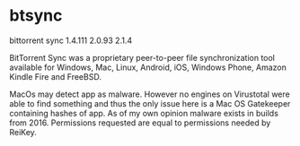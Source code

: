 # btsync
bittorrent sync 
1.4.111 
2.0.93 
2.1.4

BitTorrent Sync was a proprietary peer-to-peer file synchronization tool available for Windows, Mac, Linux, Android, iOS, Windows Phone, Amazon Kindle Fire and FreeBSD.

MacOs may detect app as malware. However no engines on Virustotal were able to find something and thus the only issue here is a Mac OS Gatekeeper containing hashes of app.
As of my own opinion malware exists in builds from 2016. Permissions requested are equal to permissions needed by ReiKey.
